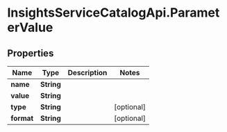 # InsightsServiceCatalogApi.ParameterValue

## Properties
Name | Type | Description | Notes
------------ | ------------- | ------------- | -------------
**name** | **String** |  | 
**value** | **String** |  | 
**type** | **String** |  | [optional] 
**format** | **String** |  | [optional] 


